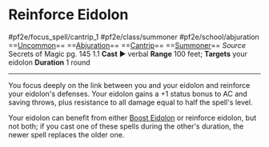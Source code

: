 # Reinforce Eidolon
#pf2e/focus_spell/cantrip_1 #pf2e/class/summoner #pf2e/school/abjuration 
==[Uncommon](../../../../../TTRPGShare-Pathfinder-2E-Vault/rules/traits/uncommon.md)== ==[Abjuration](../../../../../TTRPGShare-Pathfinder-2E-Vault/rules/traits/abjuration.md)== ==[Cantrip](../../../../../TTRPGShare-Pathfinder-2E-Vault/rules/traits/cantrip.md)== ==[Summoner](../../../Traits/Summoner.md)==
*Source* Secrets of Magic pg. 145 1.1
**Cast** ► verbal
**Range** 100 feet; **Targets** your eidolon
**Duration** 1 round

---
You focus deeply on the link between you and your eidolon and reinforce your eidolon's defenses. Your eidolon gains a +1 status bonus to AC and saving throws, plus resistance to all damage equal to half the spell's level. 

Your eidolon can benefit from either [Boost Eidolon](Boost%20Eidolon.md) or reinforce eidolon, but not both; if you cast one of these spells during the other's duration, the newer spell replaces the older one.